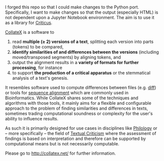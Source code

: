 I forged this repo so that I could make changes to the Python port. Specifically, I want to make changes so that the output (especially HTML) is not dependent upon a Jupyter Notebook environment. The aim is to use it as a library for [Criticus](https://github.com/d-flood/criticus/).

[CollateX](http://collatex.net/) is a software to

 1. read **multiple (≥ 2) versions of a text**, splitting each version into parts (tokens) to be compared,
 1. **identify similarities of and differences between the versions** (including moved/transposed segments) by aligning tokens, and
 1. output the alignment results in a **variety of formats for further processing**, for instance
 1. to support **the production of a critical apparatus** or the stemmatical analysis of a text's genesis.

It resembles software used to compute differences between files (e.g. [diff](http://en.wikipedia.org/wiki/Diff)) or tools for [sequence alignment](http://en.wikipedia.org/wiki/Sequence_alignment) which are commonly used in Bioinformatics. While CollateX shares some of the techniques and algorithms with those tools, it mainly aims for a flexible and configurable approach to the problem of finding similarities and differences in texts, sometimes trading computational soundness or complexity for the user's ability to influence results.

As such it is primarily designed for use cases in disciplines like [Philology](http://en.wikipedia.org/wiki/Philology) or – more specifically – the field of [Textual Criticism](http://en.wikipedia.org/wiki/Textual_criticism) where the assessment of findings is based on interpretation and therefore can be supported by computational means but is not necessarily computable.

Please go to <http://collatex.net/> for further information.
